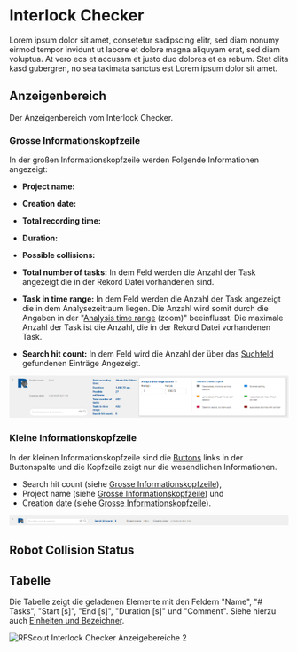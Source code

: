 # Interlock Checker

Lorem ipsum dolor sit amet, consetetur sadipscing elitr, sed diam nonumy eirmod tempor invidunt ut labore et dolore magna aliquyam erat, sed diam voluptua. At vero eos et accusam et justo duo dolores et ea rebum. Stet clita kasd gubergren, no sea takimata sanctus est Lorem ipsum dolor sit amet.

## Anzeigenbereich
Der Anzeigenbereich vom Interlock Checker.

<!-- Bei einem ß funktioniert der Verweis nicht -->
### Grosse Informationskopfzeile
In der großen Informationskopfzeile werden Folgende Informationen angezeigt:

- **Project name:**

- **Creation date:**

- **Total recording time:**

- **Duration:**

- **Possible collisions:**

- **Total number of tasks:**
In dem Feld werden die Anzahl der Task angezeigt die in der Rekord Datei vorhandenen sind.

- **Task in time range:**
In dem Feld werden die Anzahl der Task angezeigt die in dem Analysezeitraum liegen. Die Anzahl wird somit durch die Angaben in der "[Analysis time range](#analysis-time-range) (zoom)" beeinflusst. Die maximale Anzahl der Task ist die Anzahl, die in der Rekord Datei vorhandenen Task.

- **Search hit count:**
In dem Feld wird die Anzahl der über das [Suchfeld](#suchfeld) gefundenen Einträge Angezeigt.

![RFScout Interlock Checker Anzeigebereiche 2](Bilder/RF_SCOUT_interlock_checker_anzeigebereich_gk.png)

### Kleine Informationskopfzeile
In der kleinen Informationskopfzeile sind die [Buttons](#buttons) links in der Buttonspalte und die Kopfzeile zeigt nur die wesendlichen Informationen.

- Search hit count (siehe [Grosse Informationskopfzeile](#grosse-informationskopfzeile)),
- Project name (siehe [Grosse Informationskopfzeile](#grosse-informationskopfzeile)) und
- Creation date (siehe [Grosse Informationskopfzeile](#grosse-informationskopfzeile)).

![RFScout Interlock Checker Anzeigebereiche 1](Bilder/RF_SCOUT_interlock_checker_anzeigebereich_kk.png)

## Robot Collision Status

## Tabelle
Die Tabelle zeigt die geladenen Elemente mit den Feldern "Name", "# Tasks", "Start [s]", "End [s]", "Duration [s]" und "Comment". Siehe hierzu auch [Einheiten und Bezeichner](#abkürzungen).

![RFScout Interlock Checker Anzeigebereiche 2](Bilder/RF_SCOUT_interlock_checker_anzeigebreich_tabelle_1.png)